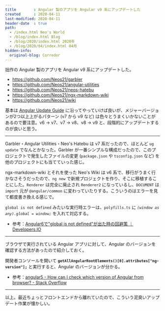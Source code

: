 ```yaml
---
title        : Angular 製のアプリを Angular v9 系にアップデートした
created      : 2020-04-11
last-modified: 2020-04-11
header-date  : true
path:
  - /index.html Neo's World
  - /blog/index.html Blog
  - /blog/2020/index.html 2020年
  - /blog/2020/04/index.html 04月
hidden-info:
  original-blog: Corredor
---
```


拙作の Angular 製のアプリを Angular v9 系にアップデートした。

- <https://github.com/Neos21/garbler>
- <https://github.com/Neos21/angular-utilities>
- <https://github.com/Neos21/neos-hatebu>
- <https://github.com/Neos21/ngx-markdown-wiki>
- <https://github.com/Neos21/wiki>

基本は [Angular Update Guide](https://update.angular.io/) に沿ってやっていけば良いが、メジャーバージョンが2つ以上上がるパターン (v7 から v9 など) は色々とうまくいかないことがあるので要注意。v6 → v7、v7 → v8、v8 → v9 と、段階的にアップデートするのが良いと思う。

---

Garbler・Angular Utilities・Neo's Hatebu は v7 系だったので、ほとんど `ug update` でなんとかなった。Garbler が一番シンプルな構成だったので、このプロジェクトで発生したファイルの変更 (`package.json` や `tsconfig.json` など) を他のプロジェクトにも当てていった感じ。

ngx-markdown-wiki とそれを使った Neo's Wiki は v6 系で、移行がうまく行かなさそうだったので、`ng new` で新規プロジェクトを作り、そこに移植することにした。`Renderer` は完全に廃止され `Renderer2` になっているし、`DOCUMENT` は `import` 元が `@angular/common` に変わっていたりする。こういうのはエラーを見て都度書き換える感じで。

`global is not defined` みたいな実行時エラーは、`polyfills.ts` に _`(window as any).global = window;`_ を入れて対応する。

- 参考：[Angular6で"global is not defined"が出た時の回避策 ｜ Developers.IO](https://dev.classmethod.jp/etc/angular6-referenceerror/)

---

ブラウザで実行されている Angular アプリに対して、Angular のバージョンを確認する方法があったので紹介しておく。

開発者コンソールを開いて __`getAllAngularRootElements()[0].attributes["ng-version"];`__ と実行すると、Angular のバージョンが分かる。

- 参考：[angular5 - How can I check which version of Angular from browser? - Stack Overflow](https://stackoverflow.com/questions/48826102/how-can-i-check-which-version-of-angular-from-browser)

---

以上。最近ちょっとフロントエンドから離れていたので、こういう泥臭いアップデート作業が懐かしい。
